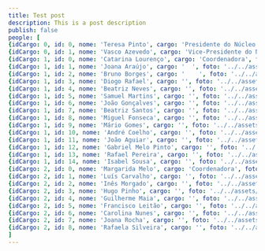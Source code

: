 ```yaml
---
title: Test post
description: This is a post description
publish: false
people: [
{idCargo: 0, id: 0, nome: 'Teresa Pinto', cargo: 'Presidente do Núcleo', foto: '../../assets/Membros Nucleo/Teresa Pinto.jpeg', linkedIn: 'https://www.linkedin.com/in/teresa-santos-pinto/' },
{idCargo: 0, id: 1, nome: 'Vasco Azevedo', cargo: 'Vice-Presidente do Núcleo', foto: '../../assets/Membros Nucleo/Vasco Azevedo.jpeg', linkedIn: 'https://www.linkedin.com/in/vasco-azevedo/' },
{idCargo: 1, id: 0, nome: 'Catarina Lourenço', cargo: 'Coordenadora', foto: '../../assets/Membros Nucleo/Catarina Lourenço.jpg', linkedIn: 'https://www.linkedin.com/in/catarinalourenco01/' },
{idCargo: 1, id: 1, nome: 'Joana Araújo', cargo: '  ', foto: '../../assets/Membros Nucleo/Joana Araújo.jpeg', linkedIn: 'https://www.linkedin.com/in/joana-gomes-araujo/' },
{idCargo: 1, id: 2, nome: 'Bruno Borges', cargo: '    ', foto: '../../assets/Membros Nucleo/Bruno Borges.jpeg', linkedIn: 'https://www.linkedin.com/in/bruno-borges-/' },
{idCargo: 1, id: 3, nome: 'Diogo Rafael', cargo: '', foto: '../../assets/Membros Nucleo/Diogo Rafael.jpeg', linkedIn: '' },
{idCargo: 1, id: 4, nome: 'Beatriz Neves', cargo: '', foto: '../../assets/Membros Nucleo/Beatriz Neves.jpeg', linkedIn: 'https://www.linkedin.com/in/beatriz-castro-neves/' },
{idCargo: 1, id: 5, nome: 'Samuel Martins', cargo: '', foto: '../../assets/Membros Nucleo/Samuel Martins.jpeg', linkedIn: '' },
{idCargo: 1, id: 6, nome: 'João Gonçalves', cargo: '', foto: '../../assets/Membros Nucleo/João Gonçalves.jpg', linkedIn: '' },
{idCargo: 1, id: 7, nome: 'Beatriz Santos', cargo: '', foto: '../../assets/Membros Nucleo/Beatriz Santos.jpeg', linkedIn: 'https://www.linkedin.com/in/beatriz-correia-santos/' },
{idCargo: 1, id: 8, nome: 'Miguel Fonseca', cargo: '', foto: '../../assets/Membros Nucleo/Miguel Fonseca.jpeg', linkedIn: '' },
{idCargo: 1, id: 9, nome: 'Mário Gomes', cargo: '', foto: '../../assets/Membros Nucleo/Mário Gomes.jpeg', linkedIn: '' },
{idCargo: 1, id: 10, nome: 'André Coelho', cargo: '', foto: '../../assets/Membros Nucleo/André Coelho.jpeg', linkedIn: '' },
{idCargo: 1, id: 11, nome: 'João Aguiar', cargo: '', foto: '../../assets/Membros Nucleo/João Aguiar.jpeg', linkedIn: '' },
{idCargo: 1, id: 12, nome: 'Gabriel Melo Pinto', cargo: '', foto: '../../assets/Membros Nucleo/Gabriel Melo Pinto.jpeg', linkedIn: '' },
{idCargo: 1, id: 13, nome: 'Rafael Pereira', cargo: '', foto: '../../assets/Membros Nucleo/Rafael.jpeg', linkedIn: '' },
{idCargo: 1, id: 14, nome: 'Isabel Sousa', cargo: '', foto: '../../assets/Membros Nucleo/Isabel SOusa.jpeg', linkedIn: '' },
{idCargo: 2, id: 0, nome: 'Margarida Melo', cargo: 'Coordenadora', foto: '../../assets/Membros Nucleo/Margarida Melo 1.jpeg', linkedIn: 'https://www.linkedin.com/in/margmelo/' },
{idCargo: 2, id: 1, nome: 'Luís Carvalho', cargo: '', foto: '../../assets/Membros Nucleo/Luís Carvalho.jpeg', linkedIn: 'https://www.linkedin.com/in/luis-carvalho-/' },
{idCargo: 2, id: 2, nome: 'Inês Morgado', cargo: '', foto: '../../assets/Membros Nucleo/Inês Morgado.jpeg', linkedIn: 'https://www.linkedin.com/in/ines-vf-morgado/' },
{idCargo: 2, id: 3, nome: 'Hugo Pinho', cargo: '', foto: '../../assets/Membros Nucleo/Hugo Pinho.jpeg', linkedIn: 'https://www.linkedin.com/in/hugo-afonso-pinho/' },
{idCargo: 2, id: 4, nome: 'Guilherme Maia', cargo: '', foto: '../../assets/Membros Nucleo/Guilherme Maia.jpg', linkedIn: 'https://www.linkedin.com/in/guilherme-rosas-maia/' },
{idCargo: 2, id: 5, nome: 'Francisco Leitão', cargo: '', foto: '../../assets/Membros Nucleo/Francisco Leitão.jpeg', linkedIn: '' },
{idCargo: 2, id: 6, nome: 'Carolina Nunes', cargo: '', foto: '../../assets/Membros Nucleo/Comunicacao/Carolina Nunes.jpg', linkedIn: 'https://www.linkedin.com/in/carolina-nuness/' },
{idCargo: 2, id: 7, nome: 'Joana Rocha', cargo: '', foto: '../../assets/Membros Nucleo/Joana Rocha.jpeg', linkedIn: 'https://www.linkedin.com/in/joanarcrocha/' },
{idCargo: 2, id: 8, nome: 'Rafaela Silveira', cargo: '', foto: '../../assets/Membros Nucleo/Rafaela Silveira.jpeg', linkedIn: '' },
]
---
```

